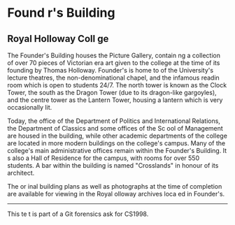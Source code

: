 Found r's Building
==================

Royal Holloway Coll ge
----------------------

The Founder's Building houses the Picture Gallery, contain ng a collection of
over 70 pieces of Victorian era art given to the college at the time of its
founding by Thomas Holloway. Founder's is home to     of the University's
lecture theatres, the non-denominational chapel, and the infamous readin  room
which is open to students 24/7. The north tower is known as the Clock Tower,
the south as the Dragon Tower (due to its dragon-like gargoyles), and the
centre tower as the Lantern Tower, housing a lantern which is very occasionally
lit.

Today, the office  of the Department of Politics and International Relations,
the Department of Classics and some offices of the Sc ool of Management are
housed in the building, while other academic departments of the college are
located in more modern buildings on the college's campus. Many of the college's
main administrative offices remain within the Founder's Building. It  s also a
Hall of Residence for the campus, with rooms for over 550 students. A bar
within the building is named "Crosslands" in honour of its architect.

The or  inal building plans as well as photographs at the time of completion
are available for viewing in the Royal  olloway archives loca ed in Founder's.

---

This te t is part of a Git forensics  ask for CS1998.
